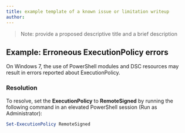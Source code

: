 ```yaml
---
title: example template of a known issue or limitation writeup
author:  
---
```


>Note: provide a proposed descriptive title and a brief description

## Example: Erroneous ExecutionPolicy errors ##
On Windows 7, the use of PowerShell modules and DSC resources may result in errors reported about ExecutionPolicy.

### Resolution

To resolve, set the **ExecutionPolicy** to **RemoteSigned** by running the following command in an elevated PowerShell session (Run as Administrator):

```powershell
Set-ExecutionPolicy RemoteSigned
```
